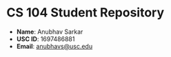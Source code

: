 # CS 104 Student Repository

- **Name**: Anubhav Sarkar
- **USC ID**: 1697486881
- **Email**: anubhavs@usc.edu
